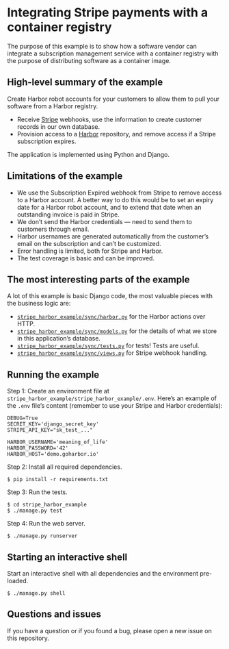 # Integrating Stripe payments with a container registry

The purpose of this example is to show how a software vendor can integrate a subscription management service with a container registry with the purpose of distributing software as a container image.

## High-level summary of the example

Create Harbor robot accounts for your customers to allow them to pull your software from a Harbor registry.

* Receive [Stripe](https://stripe.com/billing) webhooks, use the information to create customer records in our own database.
* Provision access to a [Harbor](https://goharbor.io) repository, and remove access if a Stripe subscription expires.

The application is implemented using Python and Django.

## Limitations of the example

* We use the Subscription Expired webhook from Stripe to remove access to a Harbor account. A better way to do this would be to set an expiry date for a Harbor robot account, and to extend that date when an outstanding invoice is paid in Stripe.
* We don’t send the Harbor credentials — need to send them to customers through email.
* Harbor usernames are generated automatically from the customer’s email on the subscription and can’t be customized.
* Error handling is limited, both for Stripe and Harbor.
* The test coverage is basic and can be improved.

## The most interesting parts of the example

A lot of this example is basic Django code, the most valuable pieces with the business logic are:

* [`stripe_harbor_example/sync/harbor.py`](https://github.com/chief-wizard/stripe-harbor-example/blob/master/stripe_harbor_example/sync/harbor.py) for the Harbor actions over HTTP.
* [`stripe_harbor_example/sync/models.py`](https://github.com/chief-wizard/stripe-harbor-example/blob/master/stripe_harbor_example/sync/models.py) for the details of what we store in this application’s database.
* [`stripe_harbor_example/sync/tests.py`](https://github.com/chief-wizard/stripe-harbor-example/blob/master/stripe_harbor_example/sync/tests.py) for tests! Tests are useful.
* [`stripe_harbor_example/sync/views.py`](https://github.com/chief-wizard/stripe-harbor-example/blob/master/stripe_harbor_example/sync/views.py) for Stripe webhook handling.

## Running the example

Step 1: Create an environment file at `stripe_harbor_example/stripe_harbor_example/.env`. Here’s an example of the `.env` file’s content (remember to use your Stripe and Harbor credentials):

```shell
DEBUG=True
SECRET_KEY='django_secret_key'
STRIPE_API_KEY="sk_test_..."

HARBOR_USERNAME='meaning_of_life'
HARBOR_PASSWORD='42'
HARBOR_HOST='demo.goharbor.io'
```

Step 2: Install all required dependencies.

```shell
$ pip install -r requirements.txt
```

Step 3: Run the tests.

```shell
$ cd stripe_harbor_example
$ ./manage.py test
```

Step 4: Run the web server.

```shell
$ ./manage.py runserver
```

## Starting an interactive shell

Start an interactive shell with all dependencies and the environment pre-loaded.

```shell
$ ./manage.py shell
```


## Questions and issues

If you have a question or if you found a bug, please open a new issue on this repository.